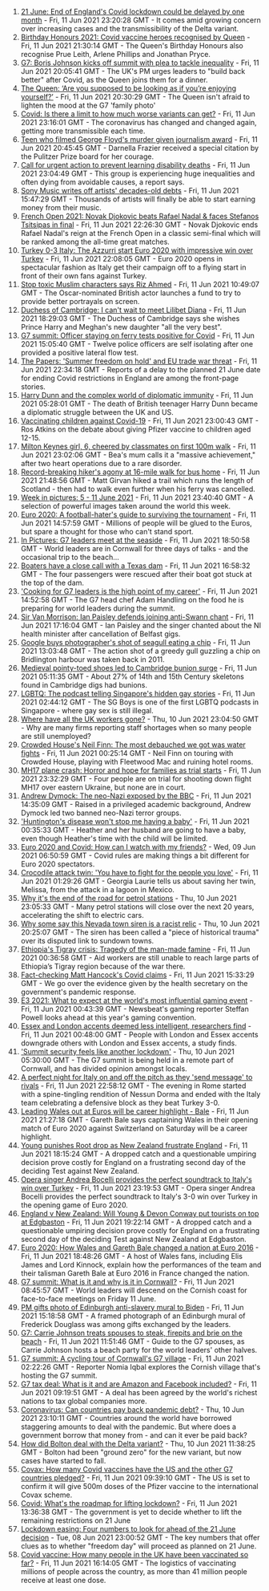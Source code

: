 1. [21 June: End of England's Covid lockdown could be delayed by one month](https://www.bbc.co.uk/news/uk-57447632) - Fri, 11 Jun 2021 23:20:28 GMT - It comes amid growing concern over increasing cases and the transmissibility of the Delta variant.
2. [Birthday Honours 2021: Covid vaccine heroes recognised by Queen](https://www.bbc.co.uk/news/uk-57427788) - Fri, 11 Jun 2021 21:30:14 GMT - The Queen's Birthday Honours also recognise Prue Leith, Arlene Phillips and Jonathan Pryce.
3. [G7: Boris Johnson kicks off summit with plea to tackle inequality](https://www.bbc.co.uk/news/uk-politics-57445184) - Fri, 11 Jun 2021 20:05:41 GMT - The UK's PM urges leaders to "build back better" after Covid, as the Queen joins them for a dinner.
4. [The Queen: ‘Are you supposed to be looking as if you’re enjoying yourself?’](https://www.bbc.co.uk/news/uk-57447066) - Fri, 11 Jun 2021 20:30:29 GMT - The Queen isn't afraid to lighten the mood at the G7 'family photo'
5. [Covid: Is there a limit to how much worse variants can get?](https://www.bbc.co.uk/news/health-57431420) - Fri, 11 Jun 2021 23:16:01 GMT - The coronavirus has changed and changed again, getting more transmissible each time.
6. [Teen who filmed George Floyd's murder given journalism award](https://www.bbc.co.uk/news/world-us-canada-57449229) - Fri, 11 Jun 2021 20:45:45 GMT - Darnella Frazier received a special citation by the Pulitzer Prize board for her courage.
7. [Call for urgent action to prevent learning disability deaths](https://www.bbc.co.uk/news/health-57431243) - Fri, 11 Jun 2021 23:04:49 GMT - This group is experiencing huge inequalities and often dying from avoidable causes, a report says.
8. [Sony Music writes off artists' decades-old debts](https://www.bbc.co.uk/news/entertainment-arts-57445303) - Fri, 11 Jun 2021 15:47:29 GMT - Thousands of artists will finally be able to start earning money from their music.
9. [French Open 2021: Novak Djokovic beats Rafael Nadal & faces Stefanos Tsitsipas in final](https://www.bbc.co.uk/sport/tennis/57448562) - Fri, 11 Jun 2021 22:26:30 GMT - Novak Djokovic ends Rafael Nadal's reign at the French Open in a classic semi-final which will be ranked among the all-time great matches.
10. [Turkey 0-3 Italy: The Azzurri start Euro 2020 with impressive win over Turkey](https://www.bbc.co.uk/sport/football/51135482) - Fri, 11 Jun 2021 22:08:05 GMT - Euro 2020 opens in spectacular fashion as Italy get their campaign off to a flying start in front of their own fans against Turkey.
11. [Stop toxic Muslim characters says Riz Ahmed](https://www.bbc.co.uk/news/entertainment-arts-57438750) - Fri, 11 Jun 2021 10:49:07 GMT - The Oscar-nominated British actor launches a fund to try to provide better portrayals on screen.
12. [Duchess of Cambridge: I can't wait to meet Lilibet Diana](https://www.bbc.co.uk/news/uk-57445083) - Fri, 11 Jun 2021 18:29:03 GMT - The Duchess of Cambridge says she wishes Prince Harry and Meghan's new daughter "all the very best".
13. [G7 summit: Officer staying on ferry tests positive for Covid](https://www.bbc.co.uk/news/uk-england-cornwall-57445893) - Fri, 11 Jun 2021 15:05:40 GMT - Twelve police officers are self isolating after one provided a positive lateral flow test.
14. [The Papers: 'Summer freedom on hold' and EU trade war threat](https://www.bbc.co.uk/news/blogs-the-papers-57449963) - Fri, 11 Jun 2021 22:34:18 GMT - Reports of a delay to the planned 21 June date for ending Covid restrictions in England are among the front-page stories.
15. [Harry Dunn and the complex world of diplomatic immunity](https://www.bbc.co.uk/news/uk-57436513) - Fri, 11 Jun 2021 05:28:01 GMT - The death of British teenager Harry Dunn became a diplomatic struggle between the UK and US.
16. [Vaccinating children against Covid-19](https://www.bbc.co.uk/news/uk-57441662) - Fri, 11 Jun 2021 23:00:43 GMT - Ros Atkins on the debate about giving Pfizer vaccine to children aged 12-15.
17. [Milton Keynes girl, 6, cheered by classmates on first 100m walk](https://www.bbc.co.uk/news/uk-england-beds-bucks-herts-57448365) - Fri, 11 Jun 2021 23:02:06 GMT - Bea's mum calls it a "massive achievement," after two heart operations due to a rare disorder.
18. [Record-breaking hiker's agony at 16-mile walk for bus home](https://www.bbc.co.uk/news/uk-scotland-edinburgh-east-fife-57429027) - Fri, 11 Jun 2021 21:48:56 GMT - Matt Girvan hiked a trail which runs the length of Scotland - then had to walk even further when his ferry was cancelled.
19. [Week in pictures: 5 - 11 June 2021](https://www.bbc.co.uk/news/in-pictures-57415615) - Fri, 11 Jun 2021 23:40:40 GMT - A selection of powerful images taken around the world this week.
20. [Euro 2020: A football-hater's guide to surviving the tournament](https://www.bbc.co.uk/news/newsbeat-57443234) - Fri, 11 Jun 2021 14:57:59 GMT - Millions of people will be glued to the Euros, but spare a thought for those who can't stand sport.
21. [In Pictures: G7 leaders meet at the seaside](https://www.bbc.co.uk/news/uk-57438878) - Fri, 11 Jun 2021 18:50:58 GMT - World leaders are in Cornwall for three days of talks - and the occasional trip to the beach...
22. [Boaters have a close call with a Texas dam](https://www.bbc.co.uk/news/world-us-canada-57448375) - Fri, 11 Jun 2021 16:58:32 GMT - The four passengers were rescued after their boat got stuck at the top of the dam.
23. ['Cooking for G7 leaders is the high point of my career'](https://www.bbc.co.uk/news/world-57446266) - Fri, 11 Jun 2021 14:52:58 GMT - The G7 head chef Adam Handling on the food he is preparing for world leaders during the summit.
24. [Sir Van Morrison: Ian Paisley defends joining anti-Swann chant](https://www.bbc.co.uk/news/uk-northern-ireland-57443478) - Fri, 11 Jun 2021 17:16:04 GMT - Ian Paisley and the singer chanted about the NI health minister after cancellation of Belfast gigs.
25. [Google buys photographer's shot of seagull eating a chip](https://www.bbc.co.uk/news/uk-england-humber-57442449) - Fri, 11 Jun 2021 13:03:48 GMT - The action shot of a greedy gull guzzling a chip on Bridlington harbour was taken back in 2011.
26. [Medieval pointy-toed shoes led to Cambridge bunion surge](https://www.bbc.co.uk/news/uk-england-cambridgeshire-57427365) - Fri, 11 Jun 2021 05:11:35 GMT - About 27% of 14th and 15th Century skeletons found in Cambridge digs had bunions.
27. [LGBTQ: The podcast telling Singapore's hidden gay stories](https://www.bbc.co.uk/news/world-asia-57424596) - Fri, 11 Jun 2021 02:44:12 GMT - The SG Boys is one of the first LGBTQ podcasts in Singapore - where gay sex is still illegal.
28. [Where have all the UK workers gone?](https://www.bbc.co.uk/news/business-57400560) - Thu, 10 Jun 2021 23:04:50 GMT - Why are many firms reporting staff shortages when so many people are still unemployed?
29. [Crowded House's Neil Finn: The most debauched we got was water fights](https://www.bbc.co.uk/news/entertainment-arts-57419383) - Fri, 11 Jun 2021 00:25:14 GMT - Neil Finn on touring with Crowded House, playing with Fleetwood Mac and ruining hotel rooms.
30. [MH17 plane crash: Horror and hope for families as trial starts](https://www.bbc.co.uk/news/world-europe-57443467) - Fri, 11 Jun 2021 23:32:29 GMT - Four people are on trial for shooting down flight MH17 over eastern Ukraine, but none are in court.
31. [Andrew Dymock: The neo-Nazi exposed by the BBC](https://www.bbc.co.uk/news/uk-57406673) - Fri, 11 Jun 2021 14:35:09 GMT - Raised in a privileged academic background, Andrew Dymock led two banned neo-Nazi terror groups.
32. ['Huntington's disease won't stop me having a baby'](https://www.bbc.co.uk/news/stories-57430859) - Fri, 11 Jun 2021 00:35:33 GMT - Heather and her husband are going to have a baby, even though Heather's time with the child will be limited.
33. [Euro 2020 and Covid: How can I watch with my friends?](https://www.bbc.co.uk/news/uk-57386719) - Wed, 09 Jun 2021 06:50:59 GMT - Covid rules are making things a bit different for Euro 2020 spectators.
34. [Crocodile attack twin: 'You have to fight for the people you love'](https://www.bbc.co.uk/news/newsbeat-57437135) - Fri, 11 Jun 2021 01:29:26 GMT - Georgia Laurie tells us about saving her twin, Melissa, from the attack in a lagoon in Mexico.
35. [Why it's the end of the road for petrol stations](https://www.bbc.co.uk/news/business-57416829) - Thu, 10 Jun 2021 23:05:33 GMT - Many petrol stations will close over the next 20 years, accelerating the shift to electric cars.
36. [Why some say this Nevada town siren is a racist relic](https://www.bbc.co.uk/news/world-us-canada-57407543) - Thu, 10 Jun 2021 20:25:07 GMT - The siren has been called a "piece of historical trauma" over its disputed link to sundown towns.
37. [Ethiopia's Tigray crisis: Tragedy of the man-made famine](https://www.bbc.co.uk/news/world-africa-57422168) - Fri, 11 Jun 2021 00:36:58 GMT - Aid workers are still unable to reach large parts of Ethiopia’s Tigray region because of the war there.
38. [Fact-checking Matt Hancock's Covid claims](https://www.bbc.co.uk/news/57427777) - Fri, 11 Jun 2021 15:33:29 GMT - We go over the evidence given by the health secretary on the government's pandemic response.
39. [E3 2021: What to expect at the world's most influential gaming event](https://www.bbc.co.uk/news/newsbeat-57425970) - Fri, 11 Jun 2021 00:43:39 GMT - Newsbeat's gaming reporter Steffan Powell looks ahead at this year's gaming convention.
40. [Essex and London accents deemed less intelligent, researchers find](https://www.bbc.co.uk/news/uk-england-essex-57071805) - Fri, 11 Jun 2021 00:48:00 GMT - People with London and Essex accents downgrade others with London and Essex accents, a study finds.
41. ['Summit security feels like another lockdown'](https://www.bbc.co.uk/news/uk-england-cornwall-57399071) - Thu, 10 Jun 2021 05:30:00 GMT - The G7 summit is being held in a remote part of Cornwall, and has divided opinion amongst locals.
42. [A perfect night for Italy on and off the pitch as they 'send message' to rivals](https://www.bbc.co.uk/sport/football/57446207) - Fri, 11 Jun 2021 22:58:12 GMT - The evening in Rome started with a spine-tingling rendition of Nessun Dorma and ended with the Italy team celebrating a defensive block as they beat Turkey 3-0.
43. [Leading Wales out at Euros will be career highlight - Bale](https://www.bbc.co.uk/sport/football/51197446) - Fri, 11 Jun 2021 21:27:18 GMT - Gareth Bale says captaining Wales in their opening match of Euro 2020 against Switzerland on Saturday will be a career highlight.
44. [Young punishes Root drop as New Zealand frustrate England](https://www.bbc.co.uk/sport/cricket/57447724) - Fri, 11 Jun 2021 18:15:24 GMT - A dropped catch and a questionable umpiring decision prove costly for England on a frustrating second day of the deciding Test against New Zealand.
45. [Opera singer Andrea Bocelli provides the perfect soundtrack to Italy's win over Turkey](https://www.bbc.co.uk/sport/av/football/57450605) - Fri, 11 Jun 2021 23:19:53 GMT - Opera singer Andrea Bocelli provides the perfect soundtrack to Italy's 3-0 win over Turkey in the opening game of Euro 2020.
46. [England v New Zealand: Will Young & Devon Conway put tourists on top at Edgbaston](https://www.bbc.co.uk/sport/av/cricket/57449583) - Fri, 11 Jun 2021 19:22:14 GMT - A dropped catch and a questionable umpiring decision prove costly for England on a frustrating second day of the deciding Test against New Zealand at Edgbaston.
47. [Euro 2020: How Wales and Gareth Bale changed a nation at Euro 2016](https://www.bbc.co.uk/sport/av/football/57449323) - Fri, 11 Jun 2021 18:48:26 GMT - A host of Wales fans, including Elis James and Lord Kinnock, explain how the performances of the team and their talisman Gareth Bale at Euro 2016 in France changed the nation.
48. [G7 summit: What is it and why is it in Cornwall?](https://www.bbc.co.uk/news/world-49434667) - Fri, 11 Jun 2021 08:45:57 GMT - World leaders will descend on the Cornish coast for face-to-face meetings on Friday 11 June.
49. [PM gifts photo of Edinburgh anti-slavery mural to Biden](https://www.bbc.co.uk/news/uk-scotland-edinburgh-east-fife-57441825) - Fri, 11 Jun 2021 15:18:58 GMT - A framed photograph of an Edinburgh mural of Frederick Douglass was among gifts exchanged by the leaders.
50. [G7: Carrie Johnson treats spouses to steak, firepits and brie on the beach](https://www.bbc.co.uk/news/uk-politics-57384801) - Fri, 11 Jun 2021 11:51:46 GMT - Guide to the G7 spouses, as Carrie Johnson hosts a beach party for the world leaders' other halves.
51. [G7 summit: A cycling tour of Cornwall's G7 village](https://www.bbc.co.uk/news/uk-57433610) - Fri, 11 Jun 2021 02:22:26 GMT - Reporter Nomia Iqbal explores the Cornish village that's hosting the G7 summit.
52. [G7 tax deal: What is it and are Amazon and Facebook included?](https://www.bbc.co.uk/news/business-57384352) - Fri, 11 Jun 2021 09:19:51 GMT - A deal has been agreed by the world's richest nations to tax global companies more.
53. [Coronavirus: Can countries pay back pandemic debt?](https://www.bbc.co.uk/news/57432260) - Thu, 10 Jun 2021 23:10:11 GMT - Countries around the world have borrowed staggering amounts to deal with the pandemic. But where does a government borrow that money from - and can it ever be paid back?
54. [How did Bolton deal with the Delta variant?](https://www.bbc.co.uk/news/uk-england-57425730) - Thu, 10 Jun 2021 11:38:25 GMT - Bolton had been "ground zero" for the new variant, but now cases have started to fall.
55. [Covax: How many Covid vaccines have the US and the other G7 countries pledged?](https://www.bbc.co.uk/news/world-55795297) - Fri, 11 Jun 2021 09:39:10 GMT - The US is set to confirm it will give 500m doses of the Pfizer vaccine to the international Covax scheme.
56. [Covid: What's the roadmap for lifting lockdown?](https://www.bbc.co.uk/news/explainers-52530518) - Fri, 11 Jun 2021 13:36:38 GMT - The government is yet to decide whether to lift the remaining restrictions on 21 June
57. [Lockdown easing: Four numbers to look for ahead of the 21 June decision](https://www.bbc.co.uk/news/57403888) - Tue, 08 Jun 2021 23:00:52 GMT - The key numbers that offer clues as to whether "freedom day" will proceed as planned on 21 June.
58. [Covid vaccine: How many people in the UK have been vaccinated so far?](https://www.bbc.co.uk/news/health-55274833) - Fri, 11 Jun 2021 16:14:05 GMT - The logistics of vaccinating millions of people across the country, as more than 41 million people receive at least one dose.
